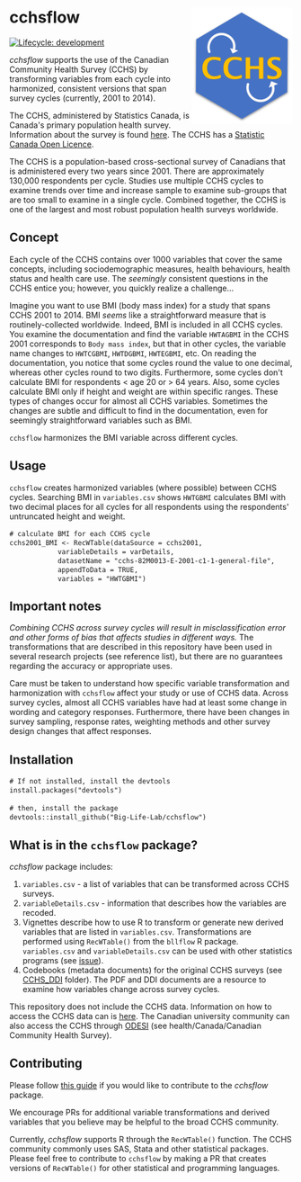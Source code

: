 # cchsflow <img src="man/figures/logo.svg" align="right" alt="" width="180"/>

[![Lifecycle:
development](https://img.shields.io/badge/lifecycle-experimental-orange.svg)](https://www.tidyverse.org/lifecycle/#experimental)

*cchsflow* supports the use of the Canadian Community Health Survey (CCHS) by transforming variables from each cycle into harmonized, consistent versions that span survey cycles (currently, 2001 to 2014).

The CCHS, administered by Statistics Canada, is Canada's primary population health survey. Information about the survey is found [here](http://www23.statcan.gc.ca/imdb/p2SV.pl?Function=getSurvey&SDDS=3226). The CCHS has a [Statistic Canada Open Licence](https://www.statcan.gc.ca/eng/reference/licence).

The CCHS is a population-based cross-sectional survey of Canadians that is administered every two years since 2001. There are approximately 130,000 respondents per cycle. Studies use multiple CCHS cycles to examine trends over time and increase sample to examine sub-groups that are too small to examine in a single cycle. Combined together, the CCHS is one of the largest and most robust population health surveys worldwide. 

## Concept

Each cycle of the CCHS contains over 1000 variables that cover the same concepts, including sociodemographic measures, health behaviours, health status and health care use. The _seemingly_ consistent questions in the CCHS entice you; however, you quickly realize a challenge... 

Imagine you want to use BMI (body mass index) for a study that spans CCHS 2001 to 2014. BMI _seems_ like a straightforward measure that is routinely-collected worldwide. Indeed, BMI is included in all CCHS cycles. You examine the documentation and find the variable `HWTAGBMI` in the CCHS 2001 corresponds to `Body mass index`, but that in other cycles, the variable name changes to `HWTCGBMI`, `HWTDGBMI`, `HWTEGBMI`, etc. On reading the documentation, you notice that some cycles round the value to one decimal, whereas other cycles round to two digits. Furthermore, some cycles don't calculate BMI for respondents < age 20 or > 64 years. Also, some cycles calculate BMI only if height and weight are within specific ranges. These types of changes occur for almost all CCHS variables. Sometimes the changes are subtle and difficult to find in the documentation, even for seemingly straightforward variables such as BMI.

`cchsflow` harmonizes the BMI variable across different cycles. 

## Usage

`cchsflow` creates harmonized variables (where possible) between CCHS cycles. Searching BMI in `variables.csv` shows `HWTGBMI` calculates BMI with two decimal places for all cycles for all respondents using the respondents' untruncated height and weight. 

    # calculate BMI for each CCHS cycle
    cchs2001_BMI <- RecWTable(dataSource = cchs2001, 
                variableDetails = varDetails, 
                datasetName = "cchs-82M0013-E-2001-c1-1-general-file", 
                appendToData = TRUE,  
                variables = "HWTGBMI")

## Important notes

*Combining CCHS across survey cycles will result in misclassification error and other forms of bias that affects studies in different ways.* The transformations that are described in this repository have been used in several research projects (see reference list), but there are no guarantees regarding the accuracy or appropriate uses.

Care must be taken to understand how specific variable transformation and harmonization with `cchsflow` affect your study or use of CCHS data. Across survey cycles, almost all CCHS variables have had at least some change in wording and category responses. Furthermore, there have been changes in survey sampling, response rates, weighting methods and other survey design changes that affect responses. 

## Installation

    # If not installed, install the devtools
    install.packages("devtools")
    
    # then, install the package
    devtools::install_github("Big-Life-Lab/cchsflow")
    
## What is in the `cchsflow` package?

*cchsflow* package includes:

1. `variables.csv` - a list of variables that can be transformed across CCHS surveys.  
2. `variableDetails.csv` - information that describes how the variables are recoded.
3. Vignettes describe how to use R to transform or generate new derived variables that are listed in `variables.csv`. Transformations are performed using `RecWTable()` from the `bllflow` R package. `variables.csv` and `variableDetails.csv` can be used with other statistics programs (see [issue](https://github.com/Big-Life-Lab/cchsflow/issues)).
3. Codebooks (metadata documents) for the original CCHS surveys (see [CCHS_DDI](https://github.com/Big-Life-Lab/cchsflow/tree/master/inst/extdata/CCHS_DDI) folder). The PDF and DDI documents are a resource to examine how variables change across survey cycles. 

This repository does not include the CCHS data. Information on how to access the CCHS data can is [here](https://www150.statcan.gc.ca/n1/pub/82-620-m/2005001/4144189-eng.htm). The Canadian university community can also access the CCHS through [ODESI](http://odesi2.scholarsportal.info/webview/) (see health/Canada/Canadian Community Health Survey).

## Contributing

Please follow [this guide](CONTRIBUTING.md) if you would like to contribute to
the *cchsflow* package.

We encourage PRs for additional variable transformations and derived variables that you believe may be helpful to the broad CCHS community. 

Currently, *cchsflow* supports R through the `RecWTable()` function. The CCHS community commonly uses SAS, Stata and other statistical packages. Please feel free to contribute to `cchsflow` by making a PR that creates versions of `RecWTable()` for other statistical and programming languages.

